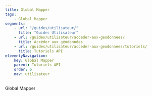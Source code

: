 ```yaml
---
title: Global Mapper
tags:
    - Global Mapper
segments:
    - url: "/guides/utilisateur/"
      title: "Guides Utilisateur"
    - url: /guides/utilisateur/acceder-aux-geodonnees/
      title: Accéder aux géodonnées
    - url: /guides/utilisateur/acceder-aux-geodonnees/tutoriels/
      title: Tutoriels API
eleventyNavigation:
    key: Global Mapper
    parent: Tutoriels API
    order: 6
    nav: utilisateur
---
```


Global Mapper
